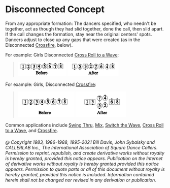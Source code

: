 
# Disconnected Concept

From any appropriate formation: The dancers specified, who needn't be
together, act as though they had slid together, done the call, then slid apart.
If the call changes the formation, stay near the original centers' spots.
Dancers adjust to close up any gaps that were created (as in the Disconnected 
[Crossfire](../plus/crossfire.md), below). 

For example: Girls Disconnected [ Cross Roll to a Wave](../c1/cross_roll.md): 

> 
> ![alt](disconnected_concept_1a.png)
> ![alt](disconnected_concept_1b.png)
> 

For example: Girls, Disconnected [Crossfire](../plus/crossfire.md):

> 
> ![alt](disconnected_concept_2a.png)
> ![alt](disconnected_concept_2b.png)
> 

Common applications include
[Swing Thru](../b2/swing_thru.md),
[Mix](../a1/mix.md),
[Switch the Wave](../a2/switch_the_wave.md),
[Cross Roll to a Wave](../c1/cross_roll.md), and
[Crossfire](../plus/crossfire.md).

###### @ Copyright 1983, 1986-1988, 1995-2021 Bill Davis, John Sybalsky and CALLERLAB Inc., The International Association of Square Dance Callers. Permission to reprint, republish, and create derivative works without royalty is hereby granted, provided this notice appears. Publication on the Internet of derivative works without royalty is hereby granted provided this notice appears. Permission to quote parts or all of this document without royalty is hereby granted, provided this notice is included. Information contained herein shall not be changed nor revised in any derivation or publication.
